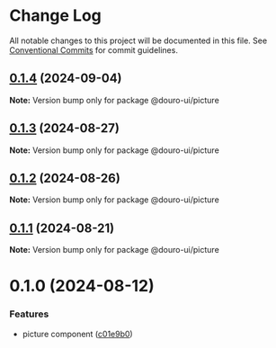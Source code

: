 # Change Log

All notable changes to this project will be documented in this file.
See [Conventional Commits](https://conventionalcommits.org) for commit guidelines.

## [0.1.4](https://github.com/Douro-ui/design-system/compare/@douro-ui/picture@0.1.3...@douro-ui/picture@0.1.4) (2024-09-04)

**Note:** Version bump only for package @douro-ui/picture

## [0.1.3](https://github.com/Douro-ui/design-system/compare/@douro-ui/picture@0.1.2...@douro-ui/picture@0.1.3) (2024-08-27)

**Note:** Version bump only for package @douro-ui/picture

## [0.1.2](https://github.com/Douro-ui/design-system/compare/@douro-ui/picture@0.1.1...@douro-ui/picture@0.1.2) (2024-08-26)

**Note:** Version bump only for package @douro-ui/picture

## [0.1.1](https://github.com/Douro-ui/design-system/compare/@douro-ui/picture@0.1.0...@douro-ui/picture@0.1.1) (2024-08-21)

**Note:** Version bump only for package @douro-ui/picture

# 0.1.0 (2024-08-12)

### Features

- picture component ([c01e9b0](https://github.com/Douro-ui/design-system/commit/c01e9b0f44f6732f973ee5bd92b4e1ab752123de))

